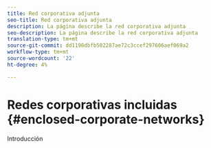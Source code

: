 ```yaml
---
title: Red corporativa adjunta
seo-title: Red corporativa adjunta
description: La página describe la red corporativa adjunta
seo-description: La página describe la red corporativa adjunta
translation-type: tm+mt
source-git-commit: dd1198dbfb502287ae72c3ccef297606aef069a2
workflow-type: tm+mt
source-wordcount: '22'
ht-degree: 4%

---
```



# Redes corporativas incluidas {#enclosed-corporate-networks}

Introducción